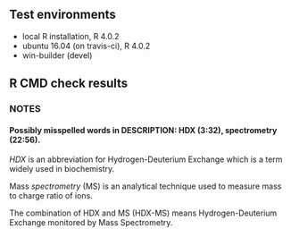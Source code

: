 ## Test environments
* local R installation, R 4.0.2
* ubuntu 16.04 (on travis-ci), R 4.0.2
* win-builder (devel)

## R CMD check results

### NOTES

####   Possibly misspelled words in DESCRIPTION: HDX (3:32), spectrometry (22:56).

*HDX* is an abbreviation for Hydrogen-Deuterium Exchange which is a term widely used in biochemistry. 

Mass *spectrometry* (MS) is an analytical technique used to measure mass to charge ratio of ions.

The combination of HDX and MS (HDX-MS) means Hydrogen-Deuterium Exchange monitored by Mass Spectrometry.

